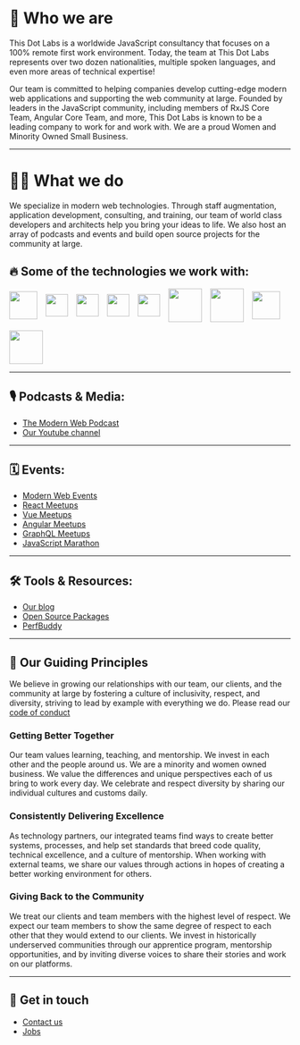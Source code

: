 # 👋 Who we are

This Dot Labs is a worldwide JavaScript consultancy that focuses on a 100% remote first work environment. Today, the team at This Dot Labs represents over two dozen nationalities, multiple spoken languages, and even more areas of technical expertise!

Our team is committed to helping companies develop cutting-edge modern web applications and supporting the web community at large. Founded by leaders in the JavaScript community, including members of RxJS Core Team, Angular Core Team, and more, This Dot Labs is known to be a leading company to work for and work with. We are a proud Women and Minority Owned Small Business.

---

# 👩‍💻 What we do

We specialize in modern web technologies. Through staff augmentation, application development, consulting, and training, our team of world class developers and architects help you bring your ideas to life. We also host an array of podcasts and events and build open source projects for the community at large.

## 🔥 Some of the technologies we work with:

<div style="display:flex; align-items: center; gap: 15px; flex-wrap: wrap;">
<a href="https://angular.io/">
<img width="50" src="https://upload.wikimedia.org/wikipedia/commons/c/cf/Angular_full_color_logo.svg" /></a>
<a href="https://vuejs.org/">
<img width="40" src="https://upload.wikimedia.org/wikipedia/commons/f/f1/Vue.png" />
</a>
<a href="https://reactjs.org/">
<img width="40" src="https://upload.wikimedia.org/wikipedia/commons/4/47/React.svg" /></a>
<a href="https://rxjs.dev/">
<img width="40" src="https://rxjs.dev/generated/images/marketing/home/Rx_Logo-512-512.png" /></a>
<a href="https://graphql.org/">
<img width="40" src="https://upload.wikimedia.org/wikipedia/commons/1/17/GraphQL_Logo.svg" /></a>
<a href="https://nodejs.org/en/">
<img width="60" src="https://upload.wikimedia.org/wikipedia/commons/d/d9/Node.js_logo.svg" /></a>
<a href="https://nextjs.org/">
<img width="60" src="https://upload.wikimedia.org/wikipedia/commons/8/8e/Nextjs-logo.svg" /></a>
<a href="https://nuxtjs.org/">
<img width="50" src="https://upload.wikimedia.org/wikipedia/commons/4/45/NuxtJS_Logo.png" /></a>
<a href="http://lit.dev/">
<img width="60" src="https://lit.dev/images/logo.svg" /></a>
</div>
<!-- Mobile
Testing
Blockchain
API’s
DevOps Philosophy -->

<!-- > **NOTE** Can we look at making this a tiled list with logos? -->

---

## 🎙 Podcasts & Media:

- [The Modern Web Podcast](https://www.thisdotmedia.com/modern-web)
- [Our Youtube channel](https://www.youtube.com/c/ThisDotMedia)

---

## 🗓 Events:

- [Modern Web Events](https://www.thisdotmedia.com/state-of-the-web/#/)
- [React Meetups](https://www.reactjsmeetup.com/)
- [Vue Meetups](https://www.vuemeetup.com/)
- [Angular Meetups](https://www.angularmeetup.com/)
- [GraphQL Meetups](https://www.graphql-meetup.com/)
- [JavaScript Marathon](https://www.thisdot.co/javascript-marathon/)

---

## 🛠 Tools & Resources:

- [Our blog](https://www.thisdot.co/blog)
- [Open Source Packages](https://github.com/thisdot/open-source)
- [PerfBuddy](https://perfbuddy.com/)

---

## 🤗 Our Guiding Principles

We believe in growing our relationships with our team, our clients, and the community at large by fostering a culture of inclusivity, respect, and diversity, striving to lead by example with everything we do. Please read our [code of conduct](https://www.contributor-covenant.org/version/2/1/code_of_conduct/)

### Getting Better Together

Our team values learning, teaching, and mentorship. We invest in each other and the people around us. We are a minority and women owned business. We value the differences and unique perspectives each of us bring to work every day. We celebrate and respect diversity by sharing our individual cultures and customs daily.

### Consistently Delivering Excellence

As technology partners, our integrated teams find ways to create better systems, processes, and help set standards that breed code quality, technical excellence, and a culture of mentorship. When working with external teams, we share our values through actions in hopes of creating a better working environment for others.

### Giving Back to the Community

We treat our clients and team members with the highest level of respect. We expect our team members to show the same degree of respect to each other that they would extend to our clients. We invest in historically underserved communities through our apprentice program, mentorship opportunities, and by inviting diverse voices to share their stories and work on our platforms.

---

## 🤙 Get in touch

- [Contact us](https://www.thisdot.co/contact)
- [Jobs](https://www.thisdot.co/jobs)
